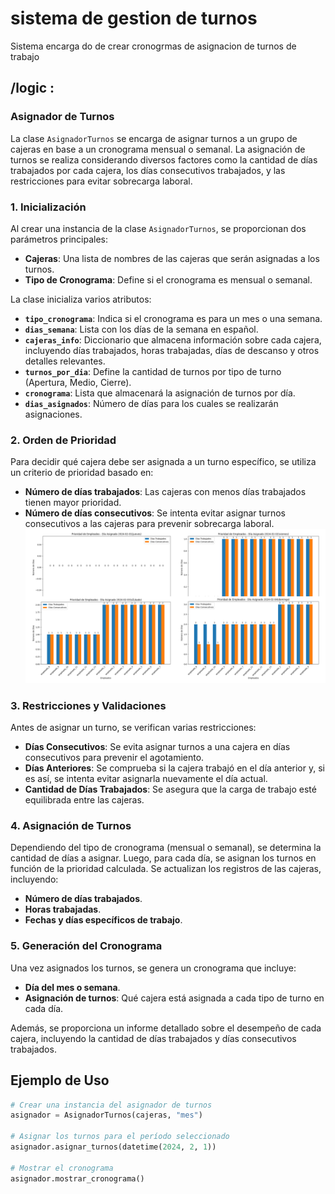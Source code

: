# sistema de gestion de turnos 
Sistema encarga do de crear cronogrmas de asignacion de turnos de trabajo 

## /logic :
### Asignador de Turnos

La clase `AsignadorTurnos` se encarga de asignar turnos a un grupo de cajeras en base a un cronograma mensual o semanal. La asignación de turnos se realiza considerando diversos factores como la cantidad de días trabajados por cada cajera, los días consecutivos trabajados, y las restricciones para evitar sobrecarga laboral.

### 1. Inicialización

Al crear una instancia de la clase `AsignadorTurnos`, se proporcionan dos parámetros principales:
- **Cajeras**: Una lista de nombres de las cajeras que serán asignadas a los turnos.
- **Tipo de Cronograma**: Define si el cronograma es mensual o semanal.

La clase inicializa varios atributos:
- **`tipo_cronograma`**: Indica si el cronograma es para un mes o una semana.
- **`dias_semana`**: Lista con los días de la semana en español.
- **`cajeras_info`**: Diccionario que almacena información sobre cada cajera, incluyendo días trabajados, horas trabajadas, días de descanso y otros detalles relevantes.
- **`turnos_por_dia`**: Define la cantidad de turnos por tipo de turno (Apertura, Medio, Cierre).
- **`cronograma`**: Lista que almacenará la asignación de turnos por día.
- **`dias_asignados`**: Número de días para los cuales se realizarán asignaciones.

### 2. Orden de Prioridad

Para decidir qué cajera debe ser asignada a un turno específico, se utiliza un criterio de prioridad basado en:
- **Número de días trabajados**: Las cajeras con menos días trabajados tienen mayor prioridad.
- **Número de días consecutivos**: Se intenta evitar asignar turnos consecutivos a las cajeras para prevenir sobrecarga laboral.
![Ejemplo de Gráfico de ordenamiento de empleados por prioridad Prioridad](./logic/orden%20de%20prioridad.png)

### 3. Restricciones y Validaciones

Antes de asignar un turno, se verifican varias restricciones:
- **Días Consecutivos**: Se evita asignar turnos a una cajera en días consecutivos para prevenir el agotamiento.
- **Días Anteriores**: Se comprueba si la cajera trabajó en el día anterior y, si es así, se intenta evitar asignarla nuevamente el día actual.
- **Cantidad de Días Trabajados**: Se asegura que la carga de trabajo esté equilibrada entre las cajeras.

### 4. Asignación de Turnos

Dependiendo del tipo de cronograma (mensual o semanal), se determina la cantidad de días a asignar. Luego, para cada día, se asignan los turnos en función de la prioridad calculada. Se actualizan los registros de las cajeras, incluyendo:
- **Número de días trabajados**.
- **Horas trabajadas**.
- **Fechas y días específicos de trabajo**.

### 5. Generación del Cronograma

Una vez asignados los turnos, se genera un cronograma que incluye:
- **Día del mes o semana**.
- **Asignación de turnos**: Qué cajera está asignada a cada tipo de turno en cada día.

Además, se proporciona un informe detallado sobre el desempeño de cada cajera, incluyendo la cantidad de días trabajados y días consecutivos trabajados.


## Ejemplo de Uso

```python
# Crear una instancia del asignador de turnos
asignador = AsignadorTurnos(cajeras, "mes")

# Asignar los turnos para el período seleccionado
asignador.asignar_turnos(datetime(2024, 2, 1))

# Mostrar el cronograma
asignador.mostrar_cronograma()

